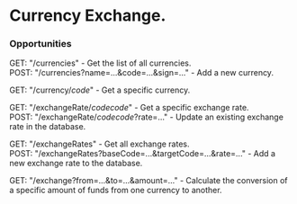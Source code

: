 # Currency Exchange.

### Opportunities

GET: "/currencies" - Get the list of all currencies. \
POST: "/currencies?name=...&code=...&sign=..." - Add a new currency.

GET: "/currency/_code_" - Get a specific currency.

GET: "/exchangeRate/_codecode_" - Get a specific exchange rate. \
POST: "/exchangeRate/_codecode_?rate=..." - Update an existing exchange rate in the database.

GET: "/exchangeRates" - Get all exchange rates.\
POST: "/exchangeRates?baseCode=...&targetCode=...&rate=..." - Add a new exchange rate to the database.

GET: "/exchange?from=...&to=...&amount=..." - Calculate the conversion of a specific amount of funds from one currency to another.
